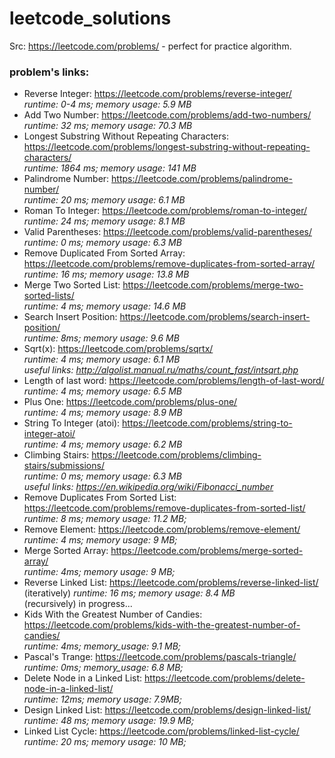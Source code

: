 # leetcode_solutions
Src: https://leetcode.com/problems/ - perfect for practice algorithm.

### problem's links:
* Reverse Integer: https://leetcode.com/problems/reverse-integer/  
_runtime: 0-4 ms; memory usage: 5.9 MB_
* Add Two Number: https://leetcode.com/problems/add-two-numbers/  
_runtime: 32 ms; memory usage: 70.3 MB_  
* Longest Substring Without Repeating Characters: https://leetcode.com/problems/longest-substring-without-repeating-characters/  
_runtime: 1864 ms; memory usage: 141 MB_  
* Palindrome Number: https://leetcode.com/problems/palindrome-number/  
_runtime: 20 ms; memory usage: 6.1 MB_  
* Roman To Integer: https://leetcode.com/problems/roman-to-integer/  
_runtime: 24 ms; memory usage: 8.1 MB_  
* Valid Parentheses: https://leetcode.com/problems/valid-parentheses/  
_runtime: 0 ms; memory usage: 6.3 MB_  
* Remove Duplicated From Sorted Array: https://leetcode.com/problems/remove-duplicates-from-sorted-array/  
_runtime: 16 ms; memory usage: 13.8 MB_  
* Merge Two Sorted List: https://leetcode.com/problems/merge-two-sorted-lists/  
_runtime: 4 ms; memory usage: 14.6 MB_  
* Search Insert Position: https://leetcode.com/problems/search-insert-position/  
_runtime: 8ms; memory usage: 9.6 MB_  
* Sqrt(x): https://leetcode.com/problems/sqrtx/  
_runtime: 4 ms; memory usage: 6.1 MB_  
_useful links: http://algolist.manual.ru/maths/count_fast/intsqrt.php_  
* Length of last word: https://leetcode.com/problems/length-of-last-word/  
_runtime: 4 ms; memory usage: 6.5 MB_  
* Plus One: https://leetcode.com/problems/plus-one/  
_runtime: 4 ms; memory usage: 8.9 MB_  
* String To Integer (atoi): https://leetcode.com/problems/string-to-integer-atoi/   
_runtime: 4 ms; memory usage: 6.2 MB_  
* Climbing Stairs: https://leetcode.com/problems/climbing-stairs/submissions/  
_runtime: 0 ms; memory usage: 6.3 MB_  
_useful links: https://en.wikipedia.org/wiki/Fibonacci_number_   
* Remove Duplicates From Sorted List: https://leetcode.com/problems/remove-duplicates-from-sorted-list/  
_runtime: 8 ms; memory usage: 11.2 MB;_  
* Remove Element: https://leetcode.com/problems/remove-element/  
_runtime: 4 ms; memory usage: 9 MB;_  
* Merge Sorted Array: https://leetcode.com/problems/merge-sorted-array/  
_runtime: 4ms; memory usage: 9 MB;_  
* Reverse Linked List: https://leetcode.com/problems/reverse-linked-list/  
(iteratively) _runtime: 16 ms; memory usage: 8.4 MB_  
(recursively) in progress...
* Kids With the Greatest Number of Candies: https://leetcode.com/problems/kids-with-the-greatest-number-of-candies/  
_runtime: 4ms; memory_usage: 9.1 MB;_  
* Pascal's Trange: https://leetcode.com/problems/pascals-triangle/    
_runtime: 0ms; memory_usage: 6.8 MB;_  
* Delete Node in a Linked List: https://leetcode.com/problems/delete-node-in-a-linked-list/  
_runtime: 12ms; memory usage: 7.9MB;_  
* Design Linked List: https://leetcode.com/problems/design-linked-list/  
_runtime: 48 ms; memory usage: 19.9 MB;_  
* Linked List Cycle: https://leetcode.com/problems/linked-list-cycle/  
_runtime: 20 ms; memory usage: 10 MB;_
